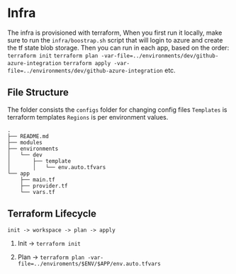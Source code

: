 # Infra

The infra is provisioned with terraform, 
When you first run it locally, make sure to run the `infra/boostrap.sh` script that will login to azure and create the tf state blob storage.
Then you can run in each app, based on the order:
`terraform init`
`terraform plan -var-file=../environments/dev/github-azure-integration`
`terraform apply -var-file=../environments/dev/github-azure-integration`
etc.

## File Structure

The folder consists the `configs` folder for changing config files
`Templates` is terraform templates
`Regions` is per environment values.

```text
.
├── README.md
├── modules
├── environments
│   └── dev
│       ├── template
│       │   └── env.auto.tfvars
└── app
    ├── main.tf
    ├── provider.tf
    └── vars.tf
```

## Terraform Lifecycle

`init -> workspace -> plan -> apply`

1. Init -> `terraform init`

3. Plan -> `terraform plan -var-file=../enviroments/$ENV/$APP/env.auto.tfvars`
